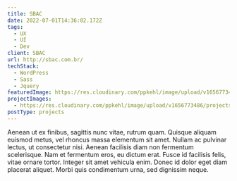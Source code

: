 ```yaml
---
title: SBAC
date: 2022-07-01T14:36:02.172Z
tags:
  - UX
  - UI
  - Dev
client: SBAC
url: http://sbac.com.br/
techStack:
  - WordPress
  - Sass
  - Jquery
featuredImage: https://res.cloudinary.com/ppkehl/image/upload/v1656773486/projects/icon_kfayj1.png
projectImages:
  - https://res.cloudinary.com/ppkehl/image/upload/v1656773486/projects/icon_kfayj1.png
postType: projects
---
```

Aenean ut ex finibus, sagittis nunc vitae, rutrum quam. Quisque aliquam euismod metus, vel rhoncus massa elementum sit amet. Nullam ac pulvinar lectus, ut consectetur nisi. Aenean facilisis diam non fermentum scelerisque. Nam et fermentum eros, eu dictum erat. Fusce id facilisis felis, vitae ornare tortor. Integer sit amet vehicula enim. Donec id dolor eget diam placerat aliquet. Morbi quis condimentum urna, sed dignissim neque.